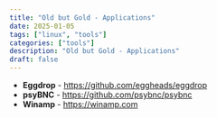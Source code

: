 ```yaml
---
title: "Old but Gold - Applications"
date: 2025-01-05
tags: ["linux", "tools"]
categories: ["tools"]
description: "Old but Gold - Applications"
draft: false
---
```


- **Eggdrop** - https://github.com/eggheads/eggdrop
- **psyBNC** - https://github.com/psybnc/psybnc
- **Winamp** - https://winamp.com
